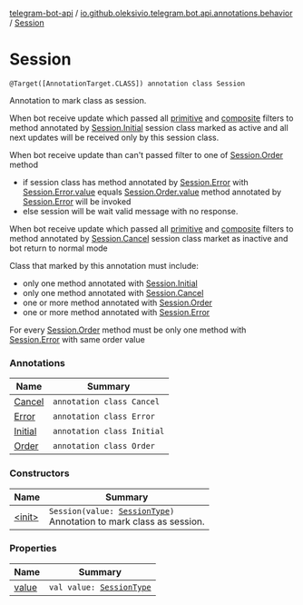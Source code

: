 [telegram-bot-api](../../index.md) / [io.github.oleksivio.telegram.bot.api.annotations.behavior](../index.md) / [Session](./index.md)

# Session

`@Target([AnnotationTarget.CLASS]) annotation class Session`

Annotation to mark class as session.

When bot receive update which passed all
[primitive](../../io.github.oleksivio.telegram.bot.api.annotations.filter.primitive/index.md) and
[composite](../../io.github.oleksivio.telegram.bot.api.annotations.filter.composite/index.md) filters
to method annotated by [Session.Initial](-initial/index.md) session class marked as active and
all next updates will be received only by this session class.

When bot receive update than can't passed filter to one of [Session.Order](-order/index.md) method

* if session class  has method annotated by [Session.Error](-error/index.md) with
[Session.Error.value](-error/value.md) equals [Session.Order.value](-order/value.md) method
annotated by [Session.Error](-error/index.md)  will be invoked
* else session will be wait valid message with no response.

When bot receive update which passed all
[primitive](../../io.github.oleksivio.telegram.bot.api.annotations.filter.primitive/index.md) and
[composite](../../io.github.oleksivio.telegram.bot.api.annotations.filter.composite/index.md) filters
to method annotated by [Session.Cancel](-cancel/index.md) session class market as inactive and
bot return to normal mode

Class that marked by this annotation must include:

* only one method annotated with [Session.Initial](-initial/index.md)
* only one method annotated with [Session.Cancel](-cancel/index.md)
* one or more method annotated with [Session.Order](-order/index.md)
* one or more method annotated with [Session.Error](-error/index.md)

For every [Session.Order](-order/index.md) method must be only one method
with [Session.Error](-error/index.md) with same order value

### Annotations

| Name | Summary |
|---|---|
| [Cancel](-cancel/index.md) | `annotation class Cancel` |
| [Error](-error/index.md) | `annotation class Error` |
| [Initial](-initial/index.md) | `annotation class Initial` |
| [Order](-order/index.md) | `annotation class Order` |

### Constructors

| Name | Summary |
|---|---|
| [&lt;init&gt;](-init-.md) | `Session(value: `[`SessionType`](../../io.github.oleksivio.telegram.bot.api.model.annotation/-session-type/index.md)`)`<br>Annotation to mark class as session. |

### Properties

| Name | Summary |
|---|---|
| [value](value.md) | `val value: `[`SessionType`](../../io.github.oleksivio.telegram.bot.api.model.annotation/-session-type/index.md) |
